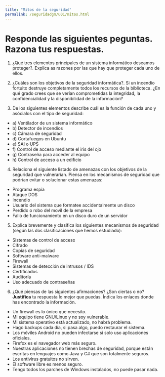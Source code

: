 ```yaml
---
title: "Mitos de la seguridad"
permalink: /seguridadgm/u01/mitos.html
---
```


# Responde las siguientes peguntas. Razona tus respuestas.

1. ¿Qué tres elementos principales de un sistema informático deseamos proteger?. Explica as razones por las que hay que proteger cada uno de ellos.

2. ¿Cuáles son los objetivos de la seguridad informática?. Si un incendio fortuito destruye completamente todos los recursos de la biblioteca. ¿En qué grado crees que se verían comprometidas la integridad, la confidencialidad y la disponibilidad de la información?

3. De los siguientes elementos describe cuál es la función de cada uno y asócialos con el tipo de seguridad:

* a) Ventilador de un sistema informático
* b) Detector de incendios
* c) Cámara de seguridad
* d) Cortafuegos en Ubuntu
* e) SAI o UPS
* f) Control de acceso mediante el iris del ojo
* g) Contraseña para acceder al equipo
* h) Control de acceso a un edificio

4. Relaciona el siguiente listado de amenazas con los objetivos de la seguridad que vulnerarían. Piensa en los mecanismos de seguridad que podrían evitar o solucionar estas amenazas:
* Programa espía
* Ataque DOS
* Incendio
* Usuario del sistema que formatee accidentalmente un disco
* Perdido o robo del movil de la empresa
* Fallo de funcionamiento en un disco duro de un servidor

5.  Explica brevemente y clasifica los siguientes mecanismos de seguridad (según las dos clasificaciones que hemos estudiado):

* Sistemas de control de acceso
* Cifrado
* Copias de seguridad
* Software anti-malware
* Firewall
* Sistemas de detección de intrusos / IDS
* Certificados
* Auditoría
* Uso adecuado de contraseñas

6. ¿Qué piensas de las siguientes afirmaciones? ¿Son ciertas o no? **Justifica** tu respuesta lo mejor que puedas. Índica los enlaces donde has encontrado la información.

* Un firewall es lo único que necesito.
* Mi equipo tiene GNU/Linux y no soy vulnerable.
* Mi sistema operativo está actualizado, no habrá problema.
* Hago backups cada día, si pasa algo, puedo restaurar el sistema.
* Los móviles Android no pueden infectarse si solo uso aplicaciones oficiales.
* Firefox es el navegador web más seguro.
* Nuestras aplicaciones no tienen brechas de seguridad, porque están escritas en lenguajes como Java y C# que son totalmente seguros.
* Los antivirus gratuitos no sirven.
* El software libre es menos seguro.
* Tengo todos los parches de Windows instalados, no puede pasar nada.
